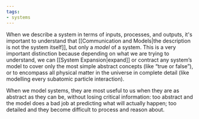 ```yaml
---
tags:
- systems
---
```

When we describe a system in terms of inputs, processes, and outputs, it's important to understand that [[Communication and Models|the description is not the system itself]], but only a *model* of a system. This is a very important distinction because depending on what we are trying to understand, we can [[System Expansion|expand]] or contract any system’s model to cover only the most simple abstract concepts (like “true or false”), or to encompass all physical matter in the universe in complete detail (like modelling every subatomic particle interaction).

When we model systems, they are most useful to us when they are as abstract as they can be, without losing critical information: too abstract and the model does a bad job at predicting what will actually happen; too detailed and they become difficult to process and reason about.